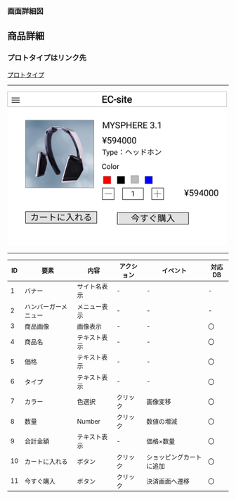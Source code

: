 ### 画面詳細図
## 商品詳細
### プロトタイプはリンク先
[プロトタイプ](https://www.figma.com/file/67Ka4HSngBCQciwmHrwcTe/original?node-id=16%3A34)
*****
<img src="./img/商品詳細.png" width="500" height="350">

*****
| ID | 要素 | 内容 | アクション | イベント | 対応DB |
|----|-----|------|-----------|----------|-------|
|1|バナー|サイト名表示|-|-|-|
|2|ハンバーガーメニュー|メニュー表示|-|-|-|
|3|商品画像|画像表示|-|-|〇|
|4|商品名|テキスト表示|-|-|〇|
|5|価格|テキスト表示|-|-|〇|
|6|タイプ|テキスト表示|-|-|〇|
|7|カラー|色選択|クリック|画像変移|〇|
|8|数量|Number|クリック|数値の増減|〇|
|9|合計金額|テキスト表示|-|価格×数量|〇|
|10|カートに入れる|ボタン|クリック|ショッピングカートに追加|〇|
|11|今すぐ購入|ボタン|クリック|決済画面へ遷移|〇|
